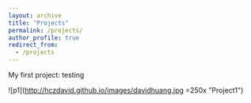 ```yaml
---
layout: archive
title: "Projects"
permalink: /projects/
author_profile: true
redirect_from:
  - /projects
---
```


My first project: testing



![p1](http://hczdavid.github.io/images/davidhuang.jpg  =250x "Project1")
